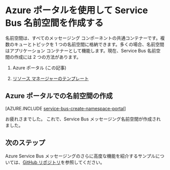 <properties
    pageTitle="Azure ポータルを使用して Service Bus 名前空間を作成する | Microsoft Azure"
    description="Service Bus の使用を開始するには、名前空間が必要です。Azure ポータルを使用して名前空間を作成する方法を次に示します。"
    services="service-bus"
    documentationCenter=".net"
    authors="jtaubensee"
    manager="timlt"
    editor=""/>

<tags
    ms.service="service-bus"
    ms.devlang="tbd"
    ms.topic="get-started-article"
    ms.tgt_pltfrm="dotnet"
    ms.workload="na"
    ms.date="08/22/2016"
    ms.author="jotaub"/>

# Azure ポータルを使用して Service Bus 名前空間を作成する

名前空間は、すべてのメッセージング コンポーネントの共通コンテナーです。複数のキューとトピックを 1 つの名前空間に格納できます。多くの場合、名前空間はアプリケーション コンテナーとして機能します。現在、Service Bus 名前空間の作成には 2 つの方法があります。

1.	Azure ポータル (この記事)

2.	[リソース マネージャーのテンプレート][create-namespace-using-arm]

## Azure ポータルでの名前空間の作成

[AZURE.INCLUDE [service-bus-create-namespace-portal](../../includes/service-bus-create-namespace-portal.md)]

お疲れさまでした。 これで、Service Bus メッセージング名前空間が作成されました。

## 次のステップ

Azure Service Bus メッセージングのさらに高度な機能を紹介するサンプルについては、[GitHub リポジトリ](https://github.com/Azure-Samples/azure-servicebus-messaging-samples][github-samples)を参照してください。

[create-namespace-using-arm]: ../service-bus-messaging/service-bus-resource-manager-overview.md
[github-samples]: https://github.com/Azure-Samples/azure-servicebus-messaging-samples

<!---HONumber=AcomDC_0928_2016-->